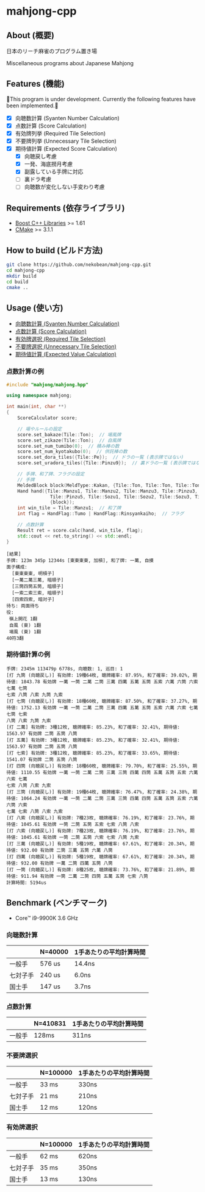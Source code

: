 # mahjong-cpp

## About (概要)

日本のリーチ麻雀のプログラム置き場

Miscellaneous programs about Japanese Mahjong

## Features (機能)

🚧This program is under development. Currently the following features have been implemented.🚧

* [x] 向聴数計算 (Syanten Number Calculation)
* [x] 点数計算 (Score Calculation)
* [x] 有効牌列挙 (Required Tile Selection)
* [x] 不要牌列挙 (Unnecessary Tile Selection)
* [x] 期待値計算 (Expected Score Calculation)
  * [x] 向聴戻し考慮
  * [x] 一発、海底撈月考慮
  * [x] 副露している手牌に対応
  * [ ] 裏ドラ考慮
  * [ ] 向聴数が変化しない手変わり考慮

## Requirements (依存ライブラリ)

* [Boost C++ Libraries](https://www.boost.org/) >= 1.61
* [CMake](https://cmake.org/) >= 3.1.1

## How to build (ビルド方法)

```bash
git clone https://github.com/nekobean/mahjong-cpp.git
cd mahjong-cpp
mkdir build
cd build
cmake ..
```

## Usage (使い方)

* [向聴数計算 (Syanten Number Calculation)](src/samples/sample_calculate_syanten.cpp)
* [点数計算 (Score Calculation)](src/samples/sample_calculate_score.cpp)
* [有効牌選択 (Required Tile Selection)](src/samples/sample_required_tile_selector.cpp)
* [不要牌選択 (Unnecessary Tile Selection)](src/samples/sample_unnecessary_tile_selector.cpp)
* [期待値計算 (Expected Value Calculation)](src/samples/sample_calculate_expexted_value.cpp)

### 点数計算の例

```cpp
#include "mahjong/mahjong.hpp"

using namespace mahjong;

int main(int, char **)
{
    ScoreCalculator score;

    // 場やルールの設定
    score.set_bakaze(Tile::Ton);  // 場風牌
    score.set_zikaze(Tile::Ton);  // 自風牌
    score.set_num_tumibo(0);  // 積み棒の数
    score.set_num_kyotakubo(0);  // 供託棒の数
    score.set_dora_tiles({Tile::Pe});  // ドラの一覧 (表示牌ではない)
    score.set_uradora_tiles({Tile::Pinzu9});  // 裏ドラの一覧 (表示牌ではない)

    // 手牌、和了牌、フラグの設定
    // 手牌
    MeldedBlock block(MeldType::Kakan, {Tile::Ton, Tile::Ton, Tile::Ton, Tile::Ton});
    Hand hand({Tile::Manzu1, Tile::Manzu2, Tile::Manzu3, Tile::Pinzu3, Tile::Pinzu4,
                Tile::Pinzu5, Tile::Sozu1, Tile::Sozu2, Tile::Sozu3, Tile::Sozu4, Tile::Sozu4},
                {block});
    int win_tile = Tile::Manzu1;  // 和了牌
    int flag = HandFlag::Tumo | HandFlag::Rinsyankaiho;  // フラグ

    // 点数計算
    Result ret = score.calc(hand, win_tile, flag);
    std::cout << ret.to_string() << std::endl;
}
```

```output
[結果]
手牌: 123m 345p 12344s [東東東東, 加槓], 和了牌: 一萬, 自摸
面子構成:
  [東東東東, 明槓子]
  [一萬二萬三萬, 暗順子]
  [三筒四筒五筒, 暗順子]
  [一索二索三索, 暗順子]
  [四索四索, 暗対子]
待ち: 両面待ち
役:
 嶺上開花 1翻
 自風 (東) 1翻
 場風 (東) 1翻
40符3翻
```

### 期待値計算の例

```
手牌: 2345m 113479p 6778s, 向聴数: 1, 巡目: 1
[打 九筒 (向聴戻し)] 有効牌: 19種64枚, 聴牌確率: 87.95%, 和了確率: 39.02%, 期待値: 1843.78 有効牌 一萬 一筒 二萬 二筒 三萬 四萬 五萬 五筒 五索 六萬 六筒 六索 七萬 七筒 
七索 八筒 八索 九筒 九索
[打 七筒 (向聴戻し)] 有効牌: 18種60枚, 聴牌確率: 87.50%, 和了確率: 37.27%, 期待値: 1752.13 有効牌 一萬 一筒 二萬 二筒 三萬 四萬 五萬 五筒 五索 六萬 六索 七萬 七筒 七索 
八筒 八索 九筒 九索
[打 二萬] 有効牌: 3種12枚, 聴牌確率: 85.23%, 和了確率: 32.41%, 期待値: 1563.97 有効牌 二筒 五筒 八筒
[打 五萬] 有効牌: 3種12枚, 聴牌確率: 85.23%, 和了確率: 32.41%, 期待値: 1563.97 有効牌 二筒 五筒 八筒
[打 七索] 有効牌: 3種12枚, 聴牌確率: 85.23%, 和了確率: 33.65%, 期待値: 1541.07 有効牌 二筒 五筒 八筒
[打 四筒 (向聴戻し)] 有効牌: 18種60枚, 聴牌確率: 79.70%, 和了確率: 25.55%, 期待値: 1110.55 有効牌 一萬 一筒 二萬 二筒 三萬 三筒 四萬 四筒 五萬 五筒 五索 六萬 六索 七萬 
七索 八筒 八索 九索
[打 三筒 (向聴戻し)] 有効牌: 19種64枚, 聴牌確率: 76.47%, 和了確率: 24.38%, 期待値: 1064.24 有効牌 一萬 一筒 二萬 二筒 三萬 三筒 四萬 四筒 五萬 五筒 五索 六萬 六筒 六索 
七萬 七索 八筒 八索 九索
[打 八索 (向聴戻し)] 有効牌: 7種23枚, 聴牌確率: 76.19%, 和了確率: 23.76%, 期待値: 1045.61 有効牌 一筒 二筒 五筒 五索 七索 八筒 八索
[打 六索 (向聴戻し)] 有効牌: 7種23枚, 聴牌確率: 76.19%, 和了確率: 23.76%, 期待値: 1045.61 有効牌 一筒 二筒 五筒 六索 七索 八筒 九索
[打 三萬 (向聴戻し)] 有効牌: 5種19枚, 聴牌確率: 67.61%, 和了確率: 20.34%, 期待値: 932.00 有効牌 二筒 三萬 五筒 六萬 八筒
[打 四萬 (向聴戻し)] 有効牌: 5種19枚, 聴牌確率: 67.61%, 和了確率: 20.34%, 期待値: 932.00 有効牌 一萬 二筒 四萬 五筒 八筒
[打 一筒 (向聴戻し)] 有効牌: 8種25枚, 聴牌確率: 73.76%, 和了確率: 21.89%, 期待値: 911.94 有効牌 一筒 二萬 二筒 四筒 五萬 五筒 七索 八筒
計算時間: 5194us
```

## Benchmark (ベンチマーク)

* Core™ i9-9900K 3.6 GHz

### 向聴数計算

|      | N=40000 | 1手あたりの平均計算時間  |
|------|--------------------|-------------|
| 一般手  | 576 us           | 14.4ns |
| 七対子手 | 240 us          | 6.0ns |
| 国士手  | 147 us           | 3.7ns |

### 点数計算

|      | N=410831 | 1手あたりの平均計算時間  |
|------|--------------------|-------------|
| 一般手  | 128ms              | 311ns |

### 不要牌選択

|      | N=100000 | 1手あたりの平均計算時間  |
|------|--------------------|-------------|
| 一般手  | 33 ms           | 330ns |
| 七対子手 | 21 ms          | 210ns |
| 国士手  | 12 ms           | 120ns |

### 有効牌選択

|      | N=100000 | 1手あたりの平均計算時間  |
|------|--------------------|-------------|
| 一般手  | 62 ms           | 620ns |
| 七対子手 | 35 ms          | 350ns |
| 国士手  | 13 ms           | 130ns |
